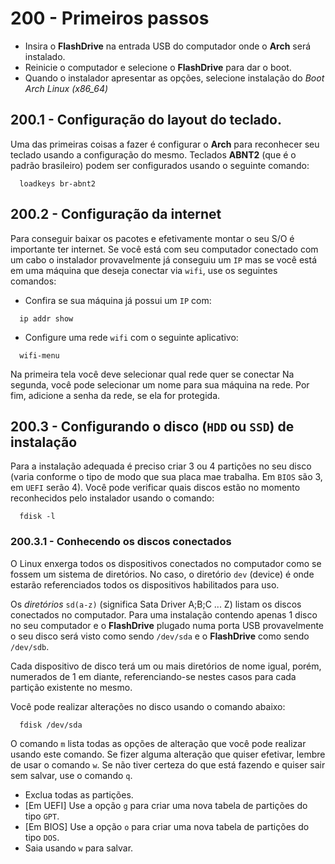 # 200 - Primeiros passos

- Insira o **FlashDrive** na entrada USB do computador onde o **Arch** será instalado.
- Reinicie o computador e selecione o **FlashDrive** para dar o boot.
- Quando o instalador apresentar as opções, selecione instalação do *Boot Arch Linux (x86_64)*



## 200.1 - Configuração do layout do teclado.

Uma das primeiras coisas a fazer é configurar o **Arch** para reconhecer seu teclado usando a
configuração do mesmo.
Teclados **ABNT2** (que é o padrão brasileiro) podem ser configurados usando o seguinte comando:

``` shell
  loadkeys br-abnt2
```



## 200.2 - Configuração da internet

Para conseguir baixar os pacotes e efetivamente montar o seu S/O é importante ter internet. Se
você está com seu computador conectado com um cabo o instalador provavelmente já conseguiu um 
``IP`` mas se você está em uma máquina que deseja conectar via ``wifi``, use os seguintes 
comandos:

- Confira se sua máquina já possui um ``IP`` com:
``` shell
  ip addr show
```

- Configure uma rede ``wifi`` com o seguinte aplicativo:
``` shell
  wifi-menu
```
  Na primeira tela você deve selecionar qual rede quer se conectar
  Na segunda, você pode selecionar um nome para sua máquina na rede.
  Por fim, adicione a senha da rede, se ela for protegida.



## 200.3 - Configurando o disco (``HDD`` ou ``SSD``) de instalação 

Para a instalação adequada é preciso criar 3 ou 4 partições no seu disco (varia conforme o tipo de 
modo que sua placa mae trabalha. Em ``BIOS`` são 3, em ``UEFI`` serão 4).
Você pode verificar quais discos estão no momento reconhecidos pelo instalador usando o comando:

``` shell
  fdisk -l
```


### 200.3.1 - Conhecendo os discos conectados

O Linux enxerga todos os dispositivos conectados no computador como se fossem um sistema de
diretórios. No caso, o diretório ``dev`` (device) é onde estarão referenciados todos os 
dispositivos habilitados para uso.

Os *diretórios* ``sd(a-z)`` (significa Sata Driver A;B;C ... Z) listam os discos conectados no
computador. Para uma instalação contendo apenas 1 disco no seu computador e o **FlashDrive**
plugado numa porta USB provavelmente o seu disco será visto como sendo ``/dev/sda`` e o
**FlashDrive** como sendo ``/dev/sdb``.

Cada dispositivo de disco terá um ou mais diretórios de nome igual, porém, numerados de 1 em
diante, referenciando-se nestes casos para cada partição existente no mesmo.

Você pode realizar alterações no disco usando o comando abaixo:

``` shell
  fdisk /dev/sda
```
  O comando ``m`` lista todas as opções de alteração que você pode realizar usando este comando.
  Se fizer alguma alteração que quiser efetivar, lembre de usar o comando ``w``.
  Se não tiver certeza do que está fazendo e quiser sair sem salvar, use o comando ``q``.

  - Exclua todas as partições.
  - [Em UEFI] Use a opção ``g`` para criar uma nova tabela de partições do tipo ``GPT``.
  - [Em BIOS] Use a opção ``o`` para criar uma nova tabela de partições do tipo ``DOS``.
  - Saia usando ``w`` para salvar.
